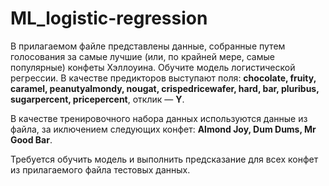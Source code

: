 # ML_logistic-regression

В прилагаемом файле представлены данные, собранные путем голосования за самые лучшие (или, по крайней мере, самые популярные) конфеты Хэллоуина. Обучите модель логистической регрессии. В качестве предикторов выступают поля: **chocolate, fruity, caramel, peanutyalmondy, nougat, crispedricewafer, hard, bar, pluribus, sugarpercent, pricepercent**, отклик — **Y**.

В качестве тренировочного набора данных используются данные из файла, за иключением следующих конфет: **Almond Joy, Dum Dums, Mr Good Bar**.

Требуется обучить модель и выполнить предсказание для всех конфет из прилагаемого файла тестовых данных.
